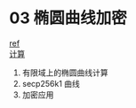 03 椭圆曲线加密
==============

[ref](https://eng.paxos.com/blockchain-101-elliptic-curve-cryptography)  
[计算](https://en.wikipedia.org/wiki/Elliptic_curve_point_multiplication)

1. 有限域上的椭圆曲线计算  
2. secp256k1 曲线  
3. 加密应用  